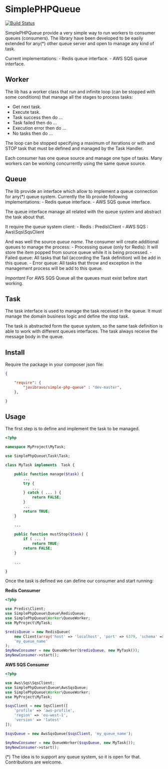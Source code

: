 SimplePHPQueue
==============

[![Build Status](https://travis-ci.org/javibravo/simple-php-queue.svg?branch=master)](https://travis-ci.org/javibravo/simple-php-queue)

SimplePHPQueue provide a very simple way to run workers to consumer queues (consumers).
The library have been developed to be easily extended for any(*) other queue server and
open to manage any kind of task.

Current implementations:
    - Redis queue interface.
    - AWS SQS queue interface. 

Worker
------

The lib has a worker class that run and infinite loop (can be stopped with some
conditions) that manage all the stages to process tasks:

   - Get next task.
   - Execute task.
   - Task success then do ...
   - Task failed then do ...
   - Execution error then do ...
   - No tasks then do ...

The loop can be stopped specifying a maximum of iterations or with and STOP task that must 
be defined and managed by the Task Handler.

Each consumer has one queue source and manage one type of tasks. Many workers
can be working concurrently using the same queue source.

Queue
-----

The lib provide an interface which allow to implement a queue connection for any(*) queue 
system. Currently the lib provide following implementations:
    - Redis queue interface.
    - AWS SQS queue interface. 

The queue interface manage all related with the queue system and abstract the task about that.

It require the queue system client:
    - Redis : Predis\Client
    - AWS SQS : Aws\Sqs\SqsClient

And was well the source *queue name*. The consumer will create additional queues to manage the process:
    - Processing queue (only for Redis): It will store the item popped from source queue while it is being processed.
    - Failed queue: All tasks that fail (according the Task definition) will be add in this queue.
    - Error queue: All tasks that throw and exception in the management process will be add to this queue.

*Important*
For AWS SQS Queue all the queues must exist before start working.

Task
----

The task interface is used to manage the task received in the queue. It must manage the domain
business logic and define the stop task.

The task is abstracted form the queue system, so the same task definition is able to work with 
different queues interfaces. The task always receive the message body in the queue.

Install
-------

Require the package in your composer json file:

```json
{

    "require": {
        "javibravo/simple-php-queue" : "dev-master",
    },

}
```

Usage
-----

The first step is to define and implement the task to be managed.

```php
<?php

namespace MyProject\MyTask;

use SimplePhpQueue\Task\Task;

class MyTask implements  Task {

    public function manage($task) {
        ...
        try {
            ...
        } catch ( ... ) {
            return FALSE;
        }
        ...
        return TRUE;
    }

    ...
    
    public function mustStop($task) {
        if ( ... )
            return TRUE;
        return FALSE;
    }
    
    ...

}
```

Once the task is defined we can define our consumer and start running:

**Redis Consumer**

```php
<?php

use Predis\Client;
use SimplePhpQueue\Queue\RedisQueue;
use SimplePhpQueue\Worker\QueueWorker;
use MyProject\MyTask;

$redisQueue = new RedisQueue(
    new Client(array('host' => 'localhost', 'port' => 6379, 'schema' => 'tcp')),
    'my_queue_name'
);
$myNewConsumer = new QueueWorker($redisQueue, new MyTask());
$myNewConsumer->start();
```

**AWS SQS Consumer**

```php
<?php

use Aws\Sqs\SqsClient;
use SimplePhpQueue\Queue\AwsSqsQueue;
use SimplePhpQueue\Worker\QueueWorker;
use MyProject\MyTask;

$sqsClient = new SqsClient([
    'profile' => 'aws-profile',
    'region' => 'eu-west-1',
    'version' => 'latest'
]);

$sqsQueue = new AwsSqsQueue($sqsClient, 'my_queue_name');

$myNewConsumer = new QueueWorker($sqsQueue, new MyTask());
$myNewConsumer->start();
```

(*) The idea is to support any queue system, so it is open for that. Contributions are welcome.